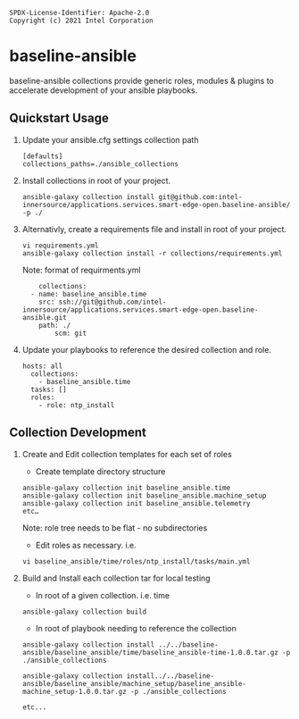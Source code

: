 ```text
SPDX-License-Identifier: Apache-2.0
Copyright (c) 2021 Intel Corporation
```

# baseline-ansible

baseline-ansible collections provide generic roles, modules & plugins to accelerate development of your ansible playbooks.

## Quickstart Usage
1. Update your ansible.cfg settings collection path
    ```
    [defaults]
    collections_paths=./ansible_collections
    ```

1. Install collections in root of your project.
    ```
    ansible-galaxy collection install git@github.com:intel-innersource/applications.services.smart-edge-open.baseline-ansible/ -p ./
    ```

1. Alternativly, create a requirements file and install in root of your project.
    ```
    vi requirements.yml
    ansible-galaxy collection install -r collections/requirements.yml
    ```
    Note: format of requirments.yml
    ```
    	collections:
	  - name: baseline_ansible.time
	    src: ssh://git@github.com/intel-innersource/applications.services.smart-edge-open.baseline-ansible.git
	    path: ./
            scm: git
    ```

1. Update your playbooks to reference the desired collection and role.
    ```
    hosts: all
      collections:
        - baseline_ansible.time
      tasks: []
      roles:
        - role: ntp_install
    ```

## Collection Development
1. Create and Edit collection templates for each set of roles

    - Create template directory structure
    ```
    ansible-galaxy collection init baseline_ansible.time
    ansible-galaxy collection init baseline_ansible.machine_setup
    ansible-galaxy collection init baseline_ansible.telemetry
    etc…
    ```
    Note: role tree needs to be flat - no subdirectories
    
    - Edit roles as necessary. i.e.
    ```
    vi baseline_ansible/time/roles/ntp_install/tasks/main.yml
    ```

1. Build and Install each collection tar for local testing
    - In root of a given collection. i.e. time
    ```
    ansible-galaxy collection build
    ```
    - In root of playbook needing to reference the collection 
    ```
    ansible-galaxy collection install ../../baseline-ansible/baseline_ansible/time/baseline_ansible-time-1.0.0.tar.gz -p ./ansible_collections
	
    ansible-galaxy collection install../../baseline-ansible/baseline_ansible/machine_setup/baseline_ansible-machine_setup-1.0.0.tar.gz -p ./ansible_collections
    
    etc...
    ```
